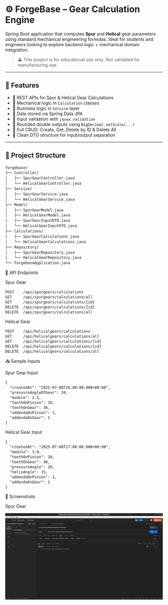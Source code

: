 # ⚙️ ForgeBase – Gear Calculation Engine

Spring Boot application that computes **Spur** and **Helical** gear parameters using standard mechanical engineering formulas. Ideal for students and engineers looking to explore backend logic + mechanical domain integration.

> ⚠️ This project is for educational use only. Not validated for manufacturing use.

---

## 🚀 Features

- 🔧 REST APIs for Spur & Helical Gear Calculations  
- 📐 Mechanical logic in `Calculation` classes  
- 🧠 Business logic in `Service` layer  
- 💾 Data stored via Spring Data JPA  
- 🔐 Input validation with `javax.validation`  
- 🎯 Rounded double outputs using `BigDecimal.setScale(...)`  
- 🚮 Full CRUD: Create, Get, Delete by ID & Delete All  
- 🧰 Clean DTO structure for input/output separation

---

## 📁 Project Structure

```bash
forgebase/
├── Controller/
│   ├── SpurGearController.java
│   └── HelicalGearController.java
├── Service/
│   ├── SpurGearService.java
│   └── HelicalGearService.java
├── Model/
│   ├── SpurGearModel.java
│   ├── HelicalGearModel.java
│   ├── SpurGearInputDTO.java
│   └── HelicalGearInputDTO.java
├── Calculations/
│   ├── SpurGearCalculations.java
│   └── HelicalGearCalculations.java
├── Repository/
│   ├── SpurGearRepository.java
│   └── HelicalGearRepository.java
└── ForgebaseApplication.java
```

🔗 API Endpoints

Spur Gear
```
POST    /api/spurgears/calculations
GET     /api/spurgears/calculations/all
GET     /api/spurgears/calculations/{id}
DELETE  /api/spurgears/calculations/{id}
DELETE  /api/spurgears/calculations/all
```
Helical Gear
```
POST    /api/helicalgears/calculations
GET     /api/helicalgears/calculations/all
GET     /api/helicalgears/calculations/{id}
DELETE  /api/helicalgears/calculations/{id}
DELETE  /api/helicalgears/calculations/all
```
📥 Sample Inputs

Spur Gear Input
```
{
  "createdAt": "2025-07-08T16:00:00.000+00:00",
  "pressureAngleOfGear": 20,
  "module": 2.5,
  "teethOnPinion": 18,
  "teethOnGear": 36,
  "addendaOnPinion": 1,
  "addendaOnGear": 1
}
```
Helical Gear Input
```
{
  "createdAt": "2025-07-08T17:00:00.000+00:00",
  "module": 3.0,
  "teethOnPinion": 20,
  "teethOnGear": 40,
  "pressureAngle": 20,
  "helixAngle": 15,
  "addendaOnPinion": 1,
  "addendaOnGear": 1
}
```
📸 Screenshots

Spur Gear

![Spur Gear POST](forgebase/src/screenshots/helicalgeardelete.png)


